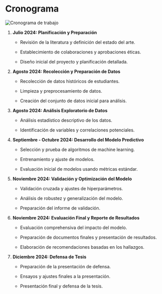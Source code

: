 # Cronograma

![Cronograma de trabajo](gant.png)

1. **Julio 2024: Planificación y Preparación**

    - Revisión de la literatura y definición del estado del arte.

    - Establecimiento de colaboraciones y aprobaciones éticas.

    - Diseño inicial del proyecto y planificación detallada.

2. **Agosto 2024: Recolección y Preparación de Datos**

    - Recolección de datos históricos de estudiantes.

    - Limpieza y preprocesamiento de datos.

    - Creación del conjunto de datos inicial para análisis.

3. **Agosto 2024: Análisis Exploratorio de Datos**

    - Análisis estadístico descriptivo de los datos.

    - Identificación de variables y correlaciones potenciales.

4. **Septiembre - Octubre 2024: Desarrollo del Modelo Predictivo**

    - Selección y prueba de algoritmos de machine learning.

    - Entrenamiento y ajuste de modelos.

    - Evaluación inicial de modelos usando métricas estándar.

5. **Noviembre 2024: Validación y Optimización del Modelo**

    - Validación cruzada y ajustes de hiperparámetros.

    - Análisis de robustez y generalización del modelo.

    - Preparación del informe de validación.

6. **Noviembre 2024: Evaluación Final y Reporte de Resultados**

    - Evaluación comprehensiva del impacto del modelo.

    - Preparación de documentos finales y presentación de resultados.

    - Elaboración de recomendaciones basadas en los hallazgos.

7. **Diciembre 2024: Defensa de Tesis**

    - Preparación de la presentación de defensa.

    - Ensayos y ajustes finales a la presentación.

    - Presentación final y defensa de la tesis.